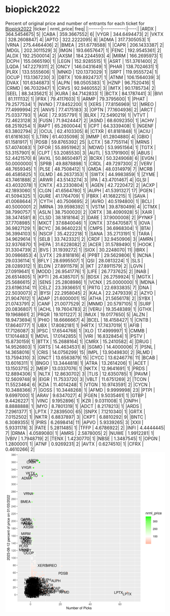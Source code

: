 # biopick2022
Percent of original price and number of entrants for each ticket for [Biopick2022](https://twitter.com/hashtag/Biopick2022)
|ticker |  nrml_price| freq|
|:------|-----------:|----:|
|ARDX   | 364.5454675|    5|
|CABA   | 359.3667552|    6|
|VYGR   | 344.6494473|    2|
|VKTX   | 328.2608847|    4|
|APTO   | 322.2222095|    8|
|ADMA   | 317.7305053|    1|
|VRNA   | 275.4464406|    2|
|BMEA   | 251.6778588|    1|
|CAPR   | 206.1433387|    2|
|MDGL   | 202.3011529|    3|
|IMGN   | 193.6657647|    1|
|FENC   | 192.9545361|    2|
|ALDX   | 192.2500014|    2|
|AXSM   | 184.2244593|    4|
|MIRM   | 166.2695973|    1|
|DCPH   | 155.0665190|    1|
|LEGN   | 152.9285515|    1|
|ASRT   | 151.3761400|    2|
|LQDA   | 147.2279311|    2|
|ONCY   | 146.0431649|    1|
|PHAR   | 138.7024631|    1|
|PLRX   | 133.5555606|    1|
|MNKD   | 120.1373029|    1|
|SRPT   | 119.9555724|    1|
|OCUP   | 113.1367230|    3|
|DBTX   | 109.8924737|    1|
|ATNM   | 106.1564039|    3|
|DVAX   | 101.6346873|    1|
|ALPN   |  98.0505383|    1|
|HZNP   |  96.7520416|    1|
|CRMD   |  96.7032947|    1|
|CRVS   |  92.9460552|    3|
|IMTX   |  90.1785734|    2|
|SEEL   |  88.3435621|    3|
|KURA   |  84.7142833|    1|
|BCTX   |  84.1787441|    3|
|BIVI   |  81.1111132|    1|
|IFRX   |  79.4117603|    1|
|ARMP   |  79.3795600|    1|
|PHAT   |  79.2577534|    1|
|NVNO   |  77.8452200|    1|
|XERS   |  77.8156969|   12|
|MREO   |  77.4999994|   21|
|ANVS   |  77.4175183|    3|
|OPTN   |  77.1604936|    2|
|ARCT   |  75.0337793|    1|
|AGE    |  72.9357791|    1|
|BLRX   |  72.5490219|    1|
|VTVT   |  72.4623128|    3|
|FUSN   |  71.9424447|    2|
|ASND   |  68.6092350|    1|
|ACHV   |  68.2519254|    1|
|RAPT   |  65.2600044|    1|
|ICPT   |  64.3339408|    1|
|NGENF  |  63.3802794|    2|
|OCUL   |  62.4103305|    8|
|CTXR   |  61.8181848|    1|
|ACIU   |  61.6161630|    1|
|LTRN   |  61.4035098|    3|
|IMMP   |  61.2804880|    4|
|GBIO   |  61.1581917|    1|
|PDSB   |  59.8765392|   25|
|LCTX   |  58.7755114|    1|
|MRNS   |  57.4074083|    1|
|XFOR   |  55.8951962|    3|
|MDWD   |  53.9951564|    1|
|TGTX   |  53.3157901|    9|
|CLPT   |  53.2085530|    3|
|AUTL   |  53.1791900|    9|
|ABUS   |  52.4421570|    8|
|AVXL   |  50.8650497|    2|
|BCRX   |  50.3249068|    6|
|EVGN   |  50.0000000|    1|
|SPRB   |  49.8878898|    1|
|CRDL   |  49.7297300|    2|
|VERV   |  48.7659345|    1|
|PLSE   |  48.7508412|    1|
|GMDA   |  48.0314979|    7|
|MCRB   |  46.4585825|    1|
|GLMD   |  46.2637353|    1|
|SWTX   |  44.9983859|    1|
|ZYME   |  43.7461888|    2|
|ARWR   |  43.5143274|    3|
|IPA    |  43.4701467|    4|
|GLSI   |  43.4032078|    1|
|CNTX   |  43.2330804|    1|
|AGEN   |  42.7220472|    2|
|ACXP   |  42.1893060|    1|
|CLGN   |  41.6564780|    1|
|AUPH   |  41.5391327|   17|
|PGEN   |  41.5094325|    1|
|QURE   |  41.1764709|    1|
|FBRX   |  41.1682215|    1|
|SAVA   |  41.0068644|    7|
|CYTH   |  40.7506695|    2|
|AVRO   |  40.5194800|    1|
|BCLI   |  40.5000001|    2|
|MRNA   |  39.9598392|    1|
|VSTM   |  39.8780499|    4|
|CTMX   |  38.7990757|    1|
|ASLN   |  38.7500020|    2|
|ORTX   |  38.4090928|    5|
|XAIR   |  38.3474581|    8|
|CLSD   |  38.1818164|    2|
|DARE   |  37.9000008|    2|
|PYNKF  |  37.7708985|    1|
|MXCT   |  37.6840046|    1|
|ONTX   |  37.6470587|    1|
|IOVA   |  36.9827129|    1|
|BCYC   |  36.9640223|    1|
|CMPS   |  36.6968304|    1|
|BTAI   |  36.3994103|    5|
|NSCIF  |  35.4222218|    1|
|SANA   |  35.2713191|    1|
|TARA   |  34.9629614|    1|
|SELB   |  33.7423321|    2|
|CRDF   |  32.9450906|    3|
|AMRN   |  32.9376870|    1|
|HEPA   |  31.6228082|    2|
|ACER   |  31.5789490|    1|
|HOOK   |  31.3304739|    2|
|BVS    |  31.1939272|    1|
|SIOX   |  30.2248070|   11|
|IBRX   |  30.0986853|    4|
|LVTX   |  29.8181816|    4|
|PPBT   |  29.5629806|    1|
|NCNA   |  29.0336114|    1|
|BFLY   |  28.6995507|    1|
|QSI    |  28.0813224|    1|
|SLS    |  28.0289312|    1|
|ELDN   |  27.8911579|    3|
|IKT    |  27.8911579|    2|
|LGVN   |  27.0919641|    1|
|MODD   |  26.9541776|    1|
|LIFE   |  26.7737625|    2|
|INAB   |  26.6514805|    1|
|KPTI   |  26.4385707|    5|
|BDSX   |  26.2759924|    1|
|MGTX   |  25.5686615|    2|
|SENS   |  25.2808986|    1|
|VCNX   |  25.0000000|    1|
|MDNA   |  23.6196314|   11|
|CELZ   |  23.3936651|    1|
|PRTG   |  22.6933835|    7|
|DNA    |  22.5030073|    2|
|BYSI   |  22.2958045|    2|
|KALA   |  22.2479339|    2|
|AZYO   |  21.9047612|    1|
|ADAP   |  21.6000001|   15|
|ATHA   |  21.5656178|    2|
|SYBX   |  21.0743791|    2|
|CANF   |  21.0077529|    2|
|MNMD   |  20.5797105|    1|
|SURF   |  20.0836807|    1|
|ACHL   |  19.7604783|    2|
|VERU   |  19.3548389|    1|
|GTHX   |  19.1968661|    2|
|PRQR   |  19.1011227|    3|
|IMUX   |  19.0177650|    5|
|ALZN   |  18.9473694|    1|
|PHIO   |  18.6666667|    4|
|BCEL   |  18.4158427|    1|
|CNTB   |  17.8640777|    1|
|UBX    |  17.8082181|    1|
|HRTX   |  17.7437019|    1|
|AFIB   |  17.7126087|    3|
|IPSC   |  17.6544768|    1|
|XLO    |  17.4999997|    1|
|CMMB   |  17.1014483|    1|
|MDVL   |  17.0142855|    1|
|VIRI   |  16.8328454|    1|
|PSTV   |  15.8730159|    1|
|BTTX   |  15.2688164|    1|
|CMRX   |  15.2410582|    4|
|DRUG   |  14.9526803|    1|
|GRTS   |  14.4634531|    8|
|SGMO   |  14.4000006|    7|
|PSNL   |  14.3658016|    1|
|CRIS   |  14.0756299|   15|
|IMPL   |  13.9049830|    2|
|RLMD   |  13.7594310|    3|
|ONCT   |  13.6563879|   15|
|CYCC   |  13.6246776|   11|
|BCAB   |  13.6016311|    1|
|BNGO   |  13.3444818|    1|
|ATRA   |  13.2614206|    1|
|ACET   |  13.1503715|    2|
|MEIP   |  13.0337076|    1|
|NKTX   |  12.9641691|    1|
|PRDS   |  12.8894306|    1|
|NLTX   |  12.8630702|    3|
|TLIS   |  12.6350785|    1|
|PAVM   |  12.5609748|    9|
|EIGR   |  11.7533720|    3|
|VBLT   |  11.6751269|    2|
|TCON   |  11.5523464|    6|
|KZIA   |  11.4014248|    1|
|VTGN   |  10.9743591|    2|
|CYCN   |  10.3488366|    7|
|GOSS   |  10.3448268|    1|
|AFMD   |   9.9999998|   23|
|PTPI   |   9.6997000|    1|
|ARAV   |   9.6347027|    4|
|FGEN   |   9.5035461|    1|
|GTBP   |   9.4426227|    1|
|VINC   |   9.1952896|    1|
|KZR    |   9.0311008|    1|
|ONPH   |   8.8888888|    1|
|MYO    |   8.7801319|    1|
|ADCT   |   8.2178213|    1|
|ARDS   |   7.2961377|    1|
|LPTX   |   7.2839500|   65|
|SNPX   |   7.1210340|    1|
|GRTX   |   7.0152502|    1|
|NKTR   |   6.8837897|    3|
|CKPT   |   6.8810292|    9|
|BNTC   |   6.3089355|    1|
|PIRS   |   6.2698414|   11|
|APVO   |   5.9339265|    3|
|XXII   |   5.9331178|    3|
|FATE   |   5.2811485|    1|
|TFFP   |   4.6786922|    2|
|INFI   |   4.4444445|    7|
|DRMA   |   4.0589080|    1|
|AMRS   |   2.5878005|    2|
|NUWE   |   1.9912281|    1|
|VBIV   |   1.7948719|    2|
|TENX   |   1.4230770|    1|
|NBSE   |   1.3487545|    1|
|OPGN   |   1.2800001|    1|
|ATNF   |   0.9269231|    2|
|AVTX   |   0.6274510|    1|
|CFRX   |   0.4610266|    2|
![retvspicks](biopicks.png?raw=true)
